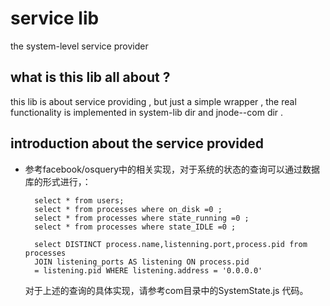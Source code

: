 service lib 
===

the system-level service provider 

what is this lib all about ? 
--
this lib is about service providing , but just a simple wrapper , the real functionality is implemented in system-lib dir and jnode--com dir .


introduction about the service provided 
--

* 参考facebook/osquery中的相关实现，对于系统的状态的查询可以通过数据库的形式进行，：
	
		select * from users;
		select * from processes where on_disk =0 ;
		select * from processes where state_running =0 ;
		select * from processes where state_IDLE =0 ;
		
		select DISTINCT process.name,listenning.port,process.pid from processes  
		JOIN listening_ports AS listening ON process.pid  
		= listening.pid WHERE listening.address = '0.0.0.0'

	对于上述的查询的具体实现，请参考com目录中的SystemState.js 代码。
		